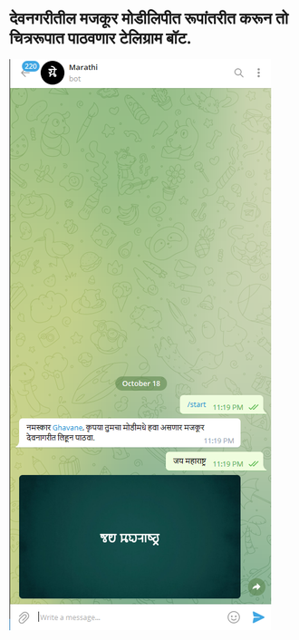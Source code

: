 # देवनगरीतील मजकूर मोडीलिपीत रूपांतरीत करून तो चित्ररूपात पाठवणार टेलिग्राम बॉट.  

![alt text](chitra.PNG)




